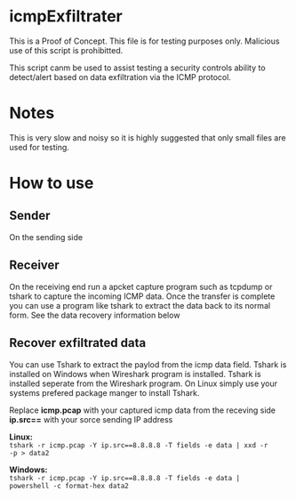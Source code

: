 # icmpExfiltrater
This is a Proof of Concept. This file is for testing purposes only. Malicious use of this script is prohibitted.  

 This script canm be used to assist testing a security controls ability to detect/alert based on data exfiltration via the ICMP protocol.  

# Notes
This is very slow and noisy so it is highly suggested that only small files are used for testing.

# How to use

## Sender
On the sending side  

## Receiver
On the receiving end run a apcket capture program such as tcpdump or tshark to capture the incoming ICMP data. Once the transfer is complete you can use a program like tshark to extract the data back to its normal form. See the data recovery information below  

## Recover exfiltrated data
You can use Tshark to extract the paylod from the icmp data field. Tshark is installed on Windows when Wireshark program is installed. Tshark is installed seperate from the Wireshark program. On Linux simply use your systems prefered package manger to install Tshark.  

Replace <b>icmp.pcap</b> with your captured icmp data from the receving side <b>ip.src==</b> with your sorce sending IP address  

<b>Linux:</b>  
<code>tshark -r icmp.pcap -Y ip.src==8.8.8.8 -T fields -e data | xxd -r -p > data2</code>  

<b>Windows:</b>  
<code>tshark -r icmp.pcap -Y ip.src==8.8.8.8 -T fields -e data | powershell -c format-hex data2</code>
